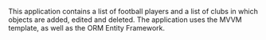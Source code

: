 This application contains a list of football players and a list of clubs in which objects are added, edited and deleted.
The application uses the MVVM template, as well as the ORM Entity Framework.
